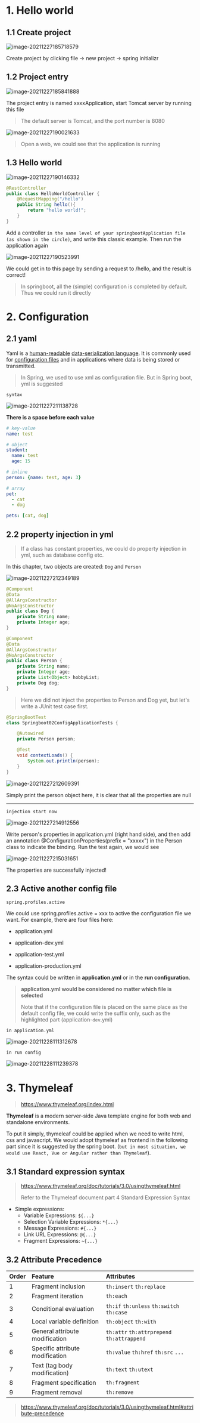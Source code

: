 # 1. Hello world

## 1.1 Create project

![image-20211227185718579](notes.assets/image-20211227185718579.png)

Create project by clicking file -> new project -> spring initializr

## 1.2 Project entry

![image-20211227185841888](notes.assets/image-20211227185841888.png)

The project entry is named xxxxApplication, start Tomcat server by running this file

> The default server is Tomcat, and the port number is 8080

![image-20211227190021633](notes.assets/image-20211227190021633.png)

> Open a web, we could see that the application is running

## 1.3 Hello world

![image-20211227190146332](notes.assets/image-20211227190146332.png)

```java
@RestController
public class HelloWorldController {
    @RequestMapping("/hello")
    public String hello(){
        return "hello world!";
    }
}
```

Add a controller `in the same level of your springbootApplication file (as shown in the circle)`, and write this classic example. Then run the application again

![image-20211227190523991](notes.assets/image-20211227190523991.png)

We could get in to this page by sending a request to /hello, and the result is correct!

> In springboot, all the (simple) configuration is completed by default. Thus we could run it directly



# 2. Configuration

## 2.1 yaml

Yaml is a [human-readable](https://en.wikipedia.org/wiki/Human-readable) [data-serialization language](https://en.wikipedia.org/wiki/Serialization). It is commonly used for [configuration files](https://en.wikipedia.org/wiki/Configuration_file) and in applications where data is being stored or transmitted. 

> In Spring, we used to use xml as configuration file. But in Spring boot, yml is suggested

`syntax`

![image-20211227211138728](notes.assets/image-20211227211138728.png)

**There is a space before each value**

```yaml
# key-value
name: test

# object
student:
  name: test
  age: 15

# inline
person: {name: test, age: 3}

# array
pet:
  - cat
  - dog

pets: [cat, dog]
```

## 2.2 property injection in yml

> If a class has constant properties, we could do property injection in yml, such as database config etc.

In this chapter, two objects are created: `Dog` and `Person`

![image-20211227212349189](notes.assets/image-20211227212349189.png)

```java
@Component
@Data
@AllArgsConstructor
@NoArgsConstructor
public class Dog {
    private String name;
    private Integer age;
}
```

```java
@Component
@Data
@AllArgsConstructor
@NoArgsConstructor
public class Person {
    private String name;
    private Integer age;
    private List<Object> hobbyList;
    private Dog dog;
}
```

> Here we did not inject the properties to Person and Dog yet, but let's write a JUnit test case first.

```java
@SpringBootTest
class Springboot02ConfigApplicationTests {

    @Autowired
    private Person person;

    @Test
    void contextLoads() {
        System.out.println(person);
    }
}
```

![image-20211227212609391](notes.assets/image-20211227212609391.png)

Simply print the person object here, it is clear that all the properties are null

--------------------------------------------------

`injection start now`

![image-20211227214912556](notes.assets/image-20211227214912556.png)

Write person's properties in application.yml (right hand side), and then add an annotation @ConfigurationProperties(prefix = "xxxxx") in the Person class to indicate the binding. Run the test again, we would see

![image-20211227215031651](notes.assets/image-20211227215031651.png)

The properties are successfully injected!

## 2.3 Active another config file

`spring.profiles.active`

We could use spring.profiles.active = xxx to active the configuration file we want. For example, there are four files here:

- application.yml

- application-dev.yml
- application-test.yml
- application-production.yml

The syntax could be written in **application.yml** or in the **run configuration**. 

>**application.yml would be considered no matter which file is selected**
>
>Note that if the configuration file is placed on the same place as the default config file, we could write the suffix only, such as the highlighted part (application-`dev`.yml)

`in application.yml`

![image-20211228111312678](notes.assets/image-20211228111312678.png)

`in run config`

![image-20211228111239378](notes.assets/image-20211228111239378.png)



# 3. Thymeleaf

>https://www.thymeleaf.org/index.html

**Thymeleaf** is a modern server-side Java template engine for both web and standalone environments.

To put it simply, thymeleaf could be applied when we need to write html, css and javascript. We would adopt thymeleaf as frontend in the following part since it is suggested by the spring boot. (`but in most situation, we would use React, Vue or Angular rather than Thymeleaf`).

## 3.1 Standard expression syntax

> https://www.thymeleaf.org/doc/tutorials/3.0/usingthymeleaf.html
>
> Refer to the Thymeleaf document part 4 Standard Expression Syntax

- Simple expressions:
  - Variable Expressions: `${...}`
  - Selection Variable Expressions: `*{...}`
  - Message Expressions: `#{...}`
  - Link URL Expressions: `@{...}`
  - Fragment Expressions: `~{...}`

## 3.2 Attribute Precedence

| Order | Feature                         | Attributes                                 |
| :---- | :------------------------------ | :----------------------------------------- |
| 1     | Fragment inclusion              | `th:insert` `th:replace`                   |
| 2     | Fragment iteration              | `th:each`                                  |
| 3     | Conditional evaluation          | `th:if` `th:unless` `th:switch` `th:case`  |
| 4     | Local variable definition       | `th:object` `th:with`                      |
| 5     | General attribute modification  | `th:attr` `th:attrprepend` `th:attrappend` |
| 6     | Specific attribute modification | `th:value` `th:href` `th:src` `...`        |
| 7     | Text (tag body modification)    | `th:text` `th:utext`                       |
| 8     | Fragment specification          | `th:fragment`                              |
| 9     | Fragment removal                | `th:remove`                                |

>https://www.thymeleaf.org/doc/tutorials/3.0/usingthymeleaf.html#attribute-precedence

